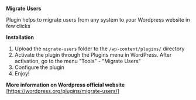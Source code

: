 **Migrate Users**

Plugin helps to migrate users from any system to your Wordpress website in few clicks

**Installation**

1. Upload the `migrate-users` folder to the `/wp-content/plugins/` directory
2. Activate the plugin through the Plugins menu in WordPress. After activation, go to the menu "Tools" - "Migrate Users"
3. Configure the plugin
4. Enjoy!

**More information on Wordpress official website**
[https://wordpress.org/plugins/migrate-users/]